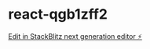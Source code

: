 # react-qgb1zff2

[Edit in StackBlitz next generation editor ⚡️](https://stackblitz.com/~/github.com/johny911/react-qgb1zff2)
